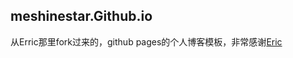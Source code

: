 ## meshinestar.Github.io

从Erric那里fork过来的，github pages的个人博客模板，非常感谢[Eric](http://erjjones.github.com/)
